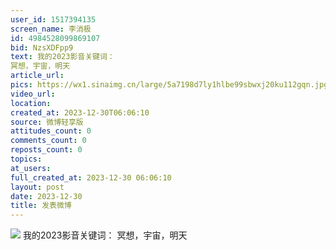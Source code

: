 ```yaml
---
user_id: 1517394135
screen_name: 李消极
id: 4984528099869107
bid: NzsXDFpp9
text: 我的2023影音关键词：
冥想，宇宙，明天 
article_url: 
pics: https://wx1.sinaimg.cn/large/5a7198d7ly1hlbe99sbwxj20ku112gqn.jpg,https://wx2.sinaimg.cn/large/5a7198d7ly1hlbe99seraj20ku112whk.jpg,https://wx1.sinaimg.cn/large/5a7198d7ly1hlbe99quhbj20ku104dhv.jpg
video_url: 
location: 
created_at: 2023-12-30T06:06:10
source: 微博轻享版
attitudes_count: 0
comments_count: 0
reposts_count: 0
topics: 
at_users: 
full_created_at: 2023-12-30 06:06:10
layout: post
date: 2023-12-30
title: 发表微博
---
```



![](https://wx1.sinaimg.cn/large/5a7198d7ly1hlbe99sbwxj20ku112gqn.jpg)
我的2023影音关键词：
冥想，宇宙，明天 
